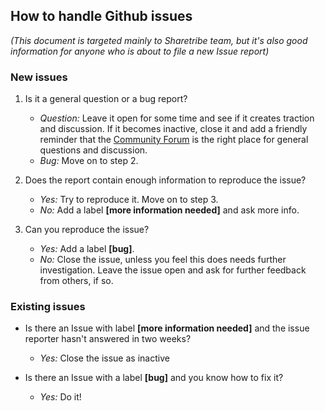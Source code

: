 ## How to handle Github issues

_(This document is targeted mainly to Sharetribe team, but it's also good information for anyone who is about to file a new Issue report)_

### New issues

1.  Is it a general question or a bug report?

    - _Question:_ Leave it open for some time and see if it creates traction and discussion. If it becomes inactive, close it and add a friendly reminder that the [Community Forum](https://www.sharetribe.com/community/) is the right place for general questions and discussion.
    - _Bug:_ Move on to step 2.

2.  Does the report contain enough information to reproduce the issue?

    - _Yes:_ Try to reproduce it. Move on to step 3.
    - _No:_ Add a label **[more information needed]** and ask more info.

3.  Can you reproduce the issue?

    - _Yes:_ Add a label **[bug]**.
    - _No:_ Close the issue, unless you feel this does needs further investigation. Leave the issue open and ask for further feedback from others, if so.

### Existing issues

- Is there an Issue with label **[more information needed]** and the issue reporter hasn't answered in two weeks?

  - _Yes:_ Close the issue as inactive

- Is there an Issue with a label **[bug]** and you know how to fix it?

  - _Yes:_ Do it!
